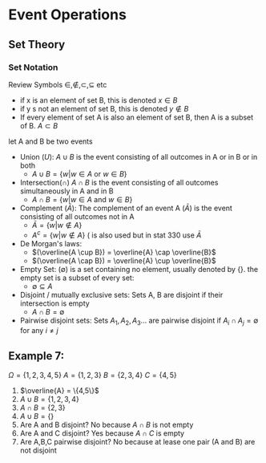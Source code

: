 # Event Operations

## Set Theory

### Set Notation

Review Symbols $\in , \not\in, \subset , \subseteq$ etc

- if x is an element of set B, this is denoted $x \in B$
- if y s not an element of set B, this is denoted $y \not\in B$ 
- If every element of set A is also an element of set B, then A is a subset of B. $A \subset B$ 

let A and B be two events 

- Union ($U$): $A \cup B$ is the event consisting of all outcomes in A or in B or in both
	- $A \cup B = \{w | w \in A \text{ or } w \in B \}$ 
- Intersection($\cap$) $A \cap B$ is the event consisting of all outcomes simultaneously in A and in B
	- $A \cap B = \{w | w \in A \text{ and } w \in B\}$ 
- Complement ($\bar A$): The complement of an event A $(\bar A)$ is the event consisting of all outcomes not in A
	- $\bar A = \{w | w \not\in A\}$
	- $A^c = \{w | w \not\in A\}$ ( is also used but in stat 330 use $\bar A$ 
- De Morgan's laws:
	- $(\overline{A \cup B}) = \overline{A} \cap \overline{B}$ 
	- $(\overline{A \cap B}) = \overline{A} \cup \overline{B}$ 
- Empty Set: $(\emptyset)$ is a set containing no element, usually denoted by $\{\}$. the empty set is a subset of every set:
	- $\emptyset \subseteq A$
- Disjoint / mutually exclusive sets: Sets A, B are disjoint if their intersection is empty 
	- $A \cap B = \emptyset$ 
- Pairwise disjoint sets: Sets $A_1, A_2, A_3 ...$ are pairwise disjoint if $A_i \cap A_j = \emptyset$ for any $i \not= j$ 

## Example 7:

$\Omega = \{1,2,3,4,5 \}$
$A = \{1,2,3\}$ 
$B = \{2,3,4\}$ 
$C = \{4,5\}$ 


1. $\overline{A} = \{4,5\}$
2. $A \cup B = \{1, 2,3, 4\}$
3. $A \cap B = \{2,3\}$
4. $A \cup B = \{\}$
5. Are A and B disjoint? No because $A \cap B$ is not empty 
6. Are A and C disjoint? Yes because $A \cap C$ is empty
7. Are A,B,C pairwise disjoint? No because at lease one pair (A and B) are not disjoint 
